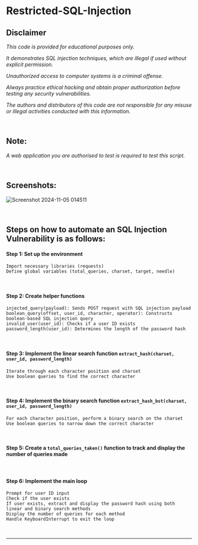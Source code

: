 # Restricted-SQL-Injection

## Disclaimer
_This code is provided for educational purposes only._

_It demonstrates SQL injection techniques, which are illegal if used without explicit permission._

_Unauthorized access to computer systems is a criminal offense._

_Always practice ethical hacking and obtain proper authorization before testing any security vulnerabilities._

_The authors and distributors of this code are not responsible for any misuse or illegal activities conducted with this information._

<br>

## Note:

_A web application you are authorised to test is required to test this script._

<br>

## Screenshots:
![Screenshot 2024-11-05 014511](https://github.com/user-attachments/assets/e45a5504-4479-44a5-b70d-ed7c606b3eb6)

<br>

## Steps on how to automate an SQL Injection Vulnerability is as follows:

#### Step 1: Set up the environment
    Import necessary libraries (requests)
    Define global variables (total_queries, charset, target, needle)

<br>

#### Step 2: Create helper functions
    injected_query(payload): Sends POST request with SQL injection payload
    boolean_query(offset, user_id, character, operator): Constructs boolean-based SQL injection query
    invalid_user(user_id): Checks if a user ID exists
    password_length(user_id): Determines the length of the password hash

<br>

#### Step 3: Implement the linear search function `extract_hash(charset, user_id, password_length)`
    Iterate through each character position and charset
    Use boolean queries to find the correct character

<br>

#### Step 4: Implement the binary search function `extract_hash_bst(charset, user_id, password_length)`
    For each character position, perform a binary search on the charset
    Use boolean queries to narrow down the correct character

<br>

#### Step 5: Create a `total_queries_taken()` function to track and display the number of queries made

<br>

#### Step 6: Implement the main loop
    Prompt for user ID input
    Check if the user exists
    If user exists, extract and display the password hash using both linear and binary search methods
    Display the number of queries for each method
    Handle KeyboardInterrupt to exit the loop

<br>
<hr>
